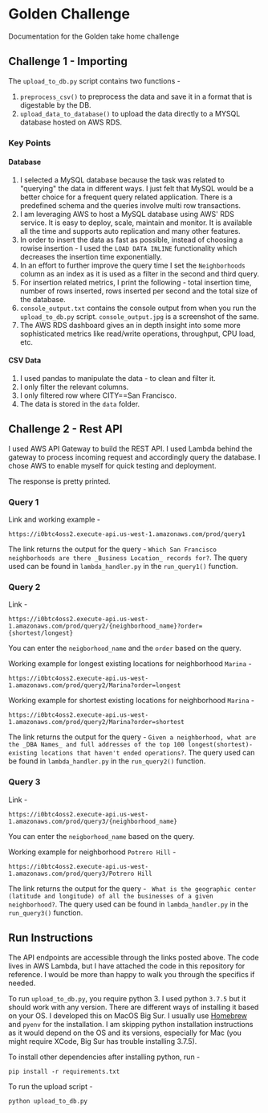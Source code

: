 # Golden Challenge

Documentation for the Golden take home challenge

## Challenge 1 - Importing

The `upload_to_db.py` script contains two functions - 

1. `preprocess_csv()` to preprocess the data and save it in a format that is digestable by the DB. 
2. `upload_data_to_database()` to upload the data directly to a MYSQL database hosted on AWS RDS. 

### Key Points

#### Database
1. I selected a MySQL database because the task was related to "querying" the data in different ways. I just felt that MySQL would be a better choice for a frequent query related application. There is a predefined schema and the queries involve multi row transactions. 
2. I am leveraging AWS to host a MySQL database using AWS' RDS service. It is easy to deploy, scale, maintain and monitor. It is available all the time and supports auto replication and many other features. 
3. In order to insert the data as fast as possible, instead of choosing a rowise insertion - I used the `LOAD DATA INLINE` functionality which decreases the insertion time exponentially. 
4. In an effort to further improve the query time I set the `Neighborhoods` column as an index as it is used as a filter in the second and third query. 
5. For insertion related metrics, I print the following - total insertion time, number of rows inserted, rows inserted per second and the total size of the database.
6. `console_output.txt` contains the console output from when you run the `upload_to_db.py` script. `console_output.jpg` is a screenshot of the same.  
7. The AWS RDS dashboard gives an in depth insight into some more sophisticated metrics like read/write operations, throughput, CPU load, etc. 

#### CSV Data

1. I used pandas to manipulate the data - to clean and filter it. 
2. I only filter the relevant columns.
3. I only filtered row where CITY==San Francisco. 
4. The data is stored in the `data` folder. 

## Challenge 2 - Rest API

I used AWS API Gateway to build the REST API. I used Lambda behind the gateway to process incoming request and accordingly query the database. I chose AWS to enable myself for quick testing and deployment. 

The response is pretty printed. 

### Query 1

Link and working example - 

```
https://i0btc4oss2.execute-api.us-west-1.amazonaws.com/prod/query1
```

The link returns the output for the query -  `Which San Francisco neighborhoods are there _Business Location_ records for?`. The query used can be found in `lambda_handler.py` in the `run_query1()` function. 

### Query 2

Link - 

```
https://i0btc4oss2.execute-api.us-west-1.amazonaws.com/prod/query2/{neighborhood_name}?order={shortest/longest}
```

You can enter the `neigborhood_name` and the `order` based on the query.

Working example for longest existing locations for neighborhood `Marina` - 

```
https://i0btc4oss2.execute-api.us-west-1.amazonaws.com/prod/query2/Marina?order=longest
```

Working example for shortest existing locations for neighborhood `Marina` - 

```
https://i0btc4oss2.execute-api.us-west-1.amazonaws.com/prod/query2/Marina?order=shortest
```

The link returns the output for the query -  `Given a neighborhood, what are the _DBA Names_ and full addresses of the top 100 longest(shortest)-existing locations that haven't ended operations?`. The query used can be found in `lambda_handler.py` in the `run_query2()` function.


### Query 3

Link -

```
https://i0btc4oss2.execute-api.us-west-1.amazonaws.com/prod/query3/{neighborhood_name}
```

You can enter the `neigborhood_name` based on the query. 


Working example for neighborhood `Potrero Hill` - 

```
https://i0btc4oss2.execute-api.us-west-1.amazonaws.com/prod/query3/Potrero Hill
```

The link returns the output for the query -  ` What is the geographic center (latitude and longitude) of all the businesses of a given neighborhood?`. The query used can be found in `lambda_handler.py` in the `run_query3()` function.

## Run Instructions

The API endpoints are accessible through the links posted above. The code lives in AWS Lambda, but I have attached the code in this repository for reference.  I would be more than happy to walk you through the specifics if needed. 

To run `upload_to_db.py`, you require python 3. I used python `3.7.5` but it should work with any version. There are different ways of installing it based on your OS. I developed this on MacOS Big Sur. I usually use [Homebrew](https://docs.brew.sh/Installation) and `pyenv` for the installation. I am skipping python installation instructions as it would depend on the OS and its versions, especially for Mac (you might require XCode, Big Sur has trouble installing 3.7.5).

To install other dependencies after installing python, run - 

```
pip install -r requirements.txt
```

To run the upload script - 

```
python upload_to_db.py
```

